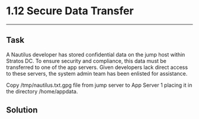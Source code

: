 # 1.12 Secure Data Transfer
---
## Task
A Nautilus developer has stored confidential data on the jump host within Stratos DC. To ensure security and compliance, this data must be transferred to one of the app servers. Given developers lack direct access to these servers, the system admin team has been enlisted for assistance.  

Copy /tmp/nautilus.txt.gpg file from jump server to App Server 1 placing it in the directory /home/appdata.
## Solution
